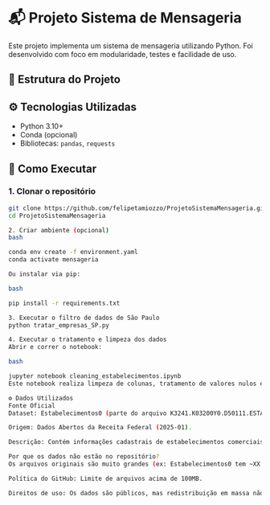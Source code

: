 # 📬 Projeto Sistema de Mensageria

Este projeto implementa um sistema de mensageria utilizando Python. Foi desenvolvido com foco em modularidade, testes e facilidade de uso.

## 📁 Estrutura do Projeto


## ⚙️ Tecnologias Utilizadas

- Python 3.10+
- Conda (opcional)
- Bibliotecas: `pandas`, `requests`

## 🚀 Como Executar

### 1. Clonar o repositório

```bash
git clone https://github.com/felipetamiozzo/ProjetoSistemaMensageria.git
cd ProjetoSistemaMensageria

2. Criar ambiente (opcional)
bash

conda env create -f environment.yaml
conda activate mensageria

Ou instalar via pip:

bash

pip install -r requirements.txt

3. Executar o filtro de dados de São Paulo
python tratar_empresas_SP.py

4. Executar o tratamento e limpeza dos dados
Abrir e correr o notebook:

bash

jupyter notebook cleaning_estabelecimentos.ipynb
Este notebook realiza limpeza de colunas, tratamento de valores nulos e salva os dados em .csv e .parquet.

⚙️ Dados Utilizados
Fonte Oficial
Dataset: Estabelecimentos0 (parte do arquivo K3241.K03200Y0.D50111.ESTABELE).

Origem: Dados Abertos da Receita Federal (2025-01).

Descrição: Contém informações cadastrais de estabelecimentos comerciais no Brasil (ex: CNPJ, endereço, CNAE, situação cadastral).

Por que os dados não estão no repositório?
Os arquivos originais são muito grandes (ex: Estabelecimentos0 tem ~XX GB).

Política do GitHub: Limite de arquivos acima de 100MB.

Direitos de uso: Os dados são públicos, mas redistribuição em massa não é recomendada.
